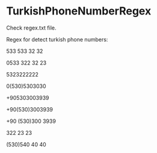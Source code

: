 # TurkishPhoneNumberRegex

Check regex.txt file.

Regex for detect turkish phone numbers:

533 533 32 32

0533 322 32 23 

5323222222

0(530)5303030

+905303003939

+90(530)3003939

+90 (530)300 3939

322 23 23

(530)540 40 40
